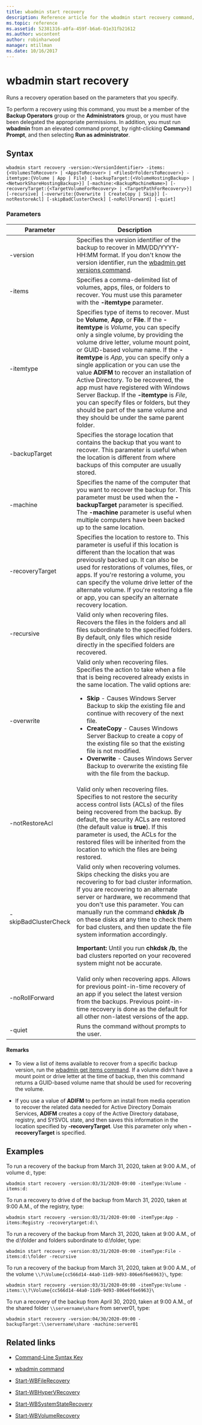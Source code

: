 ```yaml
---
title: wbadmin start recovery
description: Reference article for the wbadmin start recovery command, which runs a recovery operation based on the parameters that you specify.
ms.topic: reference
ms.assetid: 52381316-a0fa-459f-b6a6-01e31fb21612
ms.author: wscontent
author: robinharwood
manager: mtillman
ms.date: 10/16/2017
---
```


# wbadmin start recovery

Runs a recovery operation based on the parameters that you specify.

To perform a recovery using this command, you must be a member of the **Backup Operators** group or the **Administrators** group, or you must have been delegated the appropriate permissions. In addition, you must run **wbadmin** from an elevated command prompt, by right-clicking **Command Prompt**, and then selecting **Run as administrator**.

## Syntax

```
wbadmin start recovery -version:<VersionIdentifier> -items:{<VolumesToRecover> | <AppsToRecover> | <FilesOrFoldersToRecover>} -itemtype:{Volume | App | File} [-backupTarget:{<VolumeHostingBackup> | <NetworkShareHostingBackup>}] [-machine:<BackupMachineName>] [-recoveryTarget:{<TargetVolumeForRecovery> | <TargetPathForRecovery>}] [-recursive] [-overwrite:{Overwrite | CreateCopy | Skip}] [-notRestoreAcl] [-skipBadClusterCheck] [-noRollForward] [-quiet]
```

### Parameters

| Parameter | Description |
|--|--|
| -version | Specifies the version identifier of the backup to recover in MM/DD/YYYY-HH:MM format. If you don't know the version identifier, run the [wbadmin get versions command](wbadmin-get-versions.md). |
| -items | Specifies a comma-delimited list of volumes, apps, files, or folders to recover. You must use this parameter with the **-itemtype** parameter. |
| -itemtype | Specifies type of items to recover. Must be **Volume**, **App**, or **File**. If the **-itemtype** is *Volume*, you can specify only a single volume, by providing the volume drive letter, volume mount point, or GUID-based volume name. If the **-itemtype** is *App*, you can specify only a single application or you can use the value **ADIFM** to recover an installation of Active Directory. To be recovered, the app must have registered with Windows Server Backup. If the **-itemtype** is *File*, you can specify files or folders, but they should be part of the same volume and they should be under the same parent folder. |
| -backupTarget | Specifies the storage location that contains the backup that you want to recover. This parameter is useful when the location is different from where backups of this computer are usually stored. |
| -machine | Specifies the name of the computer that you want to recover the backup for. This parameter must be used when the **-backupTarget** parameter is specified. The **-machine** parameter is useful when multiple computers have been backed up to the same location. |
| -recoveryTarget | Specifies the location to restore to. This parameter is useful if this location is different than the location that was previously backed up. It can also be used for restorations of volumes, files, or apps. If you're restoring a volume, you can specify the volume drive letter of the alternate volume. If you're restoring a file or app, you can specify an alternate recovery location. |
| -recursive | Valid only when recovering files. Recovers the files in the folders and all files subordinate to the specified folders. By default, only files which reside directly in the specified folders are recovered. |
|-overwrite | Valid only when recovering files. Specifies the action to take when a file that is being recovered already exists in the same location. The valid options are:<ul><li>**Skip** - Causes Windows Server Backup to skip the existing file and continue with recovery of the next file.</li><li>**CreateCopy** - Causes Windows Server Backup to create a copy of the existing file so that the existing file is not modified.</li><li>**Overwrite** - Causes Windows Server Backup to overwrite the existing file with the file from the backup. |
| -notRestoreAcl | Valid only when recovering files. Specifies to not restore the security access control lists (ACLs) of the files being recovered from the backup. By default, the security ACLs are restored (the default value is **true**). If this parameter is used, the ACLs for the restored files will be inherited from the location to which the files are being restored. |
| -skipBadClusterCheck | Valid only when recovering volumes. Skips checking the disks you are recovering to for bad cluster information. If you are recovering to an alternate server or hardware, we recommend that you don't use this parameter. You can manually run the command **chkdsk /b** on these disks at any time to check them for bad clusters, and then update the file system information accordingly.<p>**Important:** Until you run **chkdsk /b**, the bad clusters reported on your recovered system might not be accurate. |
| -noRollForward | Valid only when recovering apps. Allows for previous point-in-time recovery of an app if you select the latest version from the backups. Previous point-in-time recovery is done as the default for all other non-latest versions of the app. |
| -quiet | Runs the command without prompts to the user. |

#### Remarks

- To view a list of items available to recover from a specific backup version, run the [wbadmin get items command](wbadmin-get-items.md). If a volume didn't have a mount point or drive letter at the time of backup, then this command returns a GUID-based volume name that should be used for recovering the volume.

- If you use a value of **ADIFM** to perform an install from media operation to recover the related data needed for Active Directory Domain Services, **ADIFM** creates a copy of the Active Directory database, registry, and SYSVOL state, and then saves this information in the location specified by **-recoveryTarget**. Use this parameter only when **-recoveryTarget** is specified.

## Examples

To run a recovery of the backup from March 31, 2020, taken at 9:00 A.M., of volume d:, type:

```
wbadmin start recovery -version:03/31/2020-09:00 -itemType:Volume -items:d:
```

To run a recovery to drive d of the backup from March 31, 2020, taken at 9:00 A.M., of the registry, type:

```
wbadmin start recovery -version:03/31/2020-09:00 -itemType:App -items:Registry -recoverytarget:d:\
```

To run a recovery of the backup from March 31, 2020, taken at 9:00 A.M., of the d:\folder and folders subordinate to d:\folder, type:

```
wbadmin start recovery -version:03/31/2020-09:00 -itemType:File -items:d:\folder -recursive
```

To run a recovery of the backup from March 31, 2020, taken at 9:00 A.M., of the volume `\\?\Volume{cc566d14-44a0-11d9-9d93-806e6f6e6963}\`, type:

```
wbadmin start recovery -version:03/31/2020-09:00 -itemType:Volume -items:\\?\Volume{cc566d14-44a0-11d9-9d93-806e6f6e6963}\
```

To run a recovery of the backup from April 30, 2020, taken at 9:00 A.M., of the shared folder `\\servername\share` from server01, type:

```
wbadmin start recovery -version:04/30/2020-09:00 -backupTarget:\\servername\share -machine:server01
```

## Related links

- [Command-Line Syntax Key](command-line-syntax-key.md)

- [wbadmin command](wbadmin.md)

- [Start-WBFileRecovery](/powershell/module/windowsserverbackup/start-wbfilerecovery)

- [Start-WBHyperVRecovery](/powershell/module/windowsserverbackup/start-wbhypervrecovery)

- [Start-WBSystemStateRecovery](/powershell/module/windowsserverbackup/start-wbsystemstaterecovery)

- [Start-WBVolumeRecovery](/powershell/module/windowsserverbackup/start-wbvolumerecovery)
